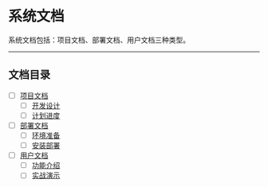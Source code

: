 系统文档
======

系统文档包括：项目文档、部署文档、用户文档三种类型。

---

## 文档目录

- [ ] [项目文档](project)
  - [ ] [开发设计](project/develop.md)
  - [ ] [计划进度](project/plan.md)
- [ ] [部署文档](deploy)
  - [ ] [环境准备](deploy/environment.md)
  - [ ] [安装部署](deploy/install.md)
- [ ] [用户文档](user)
  - [ ] [功能介绍](user/feature.md)
  - [ ] [实战演示](user/example.md)
